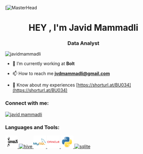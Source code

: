 [![MasterHead](https://img.freepik.com/free-photo/business-data-analysis_53876-95296.jpg?w=1380&t=st=1700209568~exp=1700210168~hmac=2debb8bb93773f2ef3d490001f2882d574f6fbe36ce096111cfcd358a4af2dc5)
<h1 align="center">HEY , I'm Javid Mammadli</h1>
<h3 align="center">Data Analyst</h3>

<p align="left"> <img src="https://komarev.com/ghpvc/?username=javidmammadli&label=Profile%20views&color=0e75b6&style=flat" alt="javidmammadli" /> </p>

- 🔭 I’m currently working at **Bolt**

- 📫 How to reach me **jvdmammadli@gmail.com**

- 📄 Know about my experiences [https://shorturl.at/BU034](https://shorturl.at/BU034)

<h3 align="left">Connect with me:</h3>
<p align="left">
<a href="https://linkedin.com/in/javid mammadli" target="blank"><img align="center" src="https://raw.githubusercontent.com/rahuldkjain/github-profile-readme-generator/master/src/images/icons/Social/linked-in-alt.svg" alt="javid mammadli" height="30" width="40" /></a>
</p>

<h3 align="left">Languages and Tools:</h3>
<p align="left"> <a href="https://canvasjs.com" target="_blank" rel="noreferrer"> <img src="https://raw.githubusercontent.com/Hardik0307/Hardik0307/master/assets/canvasjs-charts.svg" alt="canvasjs" width="40" height="40"/> </a> <a href="https://hive.apache.org/" target="_blank" rel="noreferrer"> <img src="https://www.vectorlogo.zone/logos/apache_hive/apache_hive-icon.svg" alt="hive" width="40" height="40"/> </a> <a href="https://www.mysql.com/" target="_blank" rel="noreferrer"> <img src="https://raw.githubusercontent.com/devicons/devicon/master/icons/mysql/mysql-original-wordmark.svg" alt="mysql" width="40" height="40"/> </a> <a href="https://www.oracle.com/" target="_blank" rel="noreferrer"> <img src="https://raw.githubusercontent.com/devicons/devicon/master/icons/oracle/oracle-original.svg" alt="oracle" width="40" height="40"/> </a> <a href="https://www.python.org" target="_blank" rel="noreferrer"> <img src="https://raw.githubusercontent.com/devicons/devicon/master/icons/python/python-original.svg" alt="python" width="40" height="40"/> </a> <a href="https://www.sqlite.org/" target="_blank" rel="noreferrer"> <img src="https://www.vectorlogo.zone/logos/sqlite/sqlite-icon.svg" alt="sqlite" width="40" height="40"/> </a> </p>
